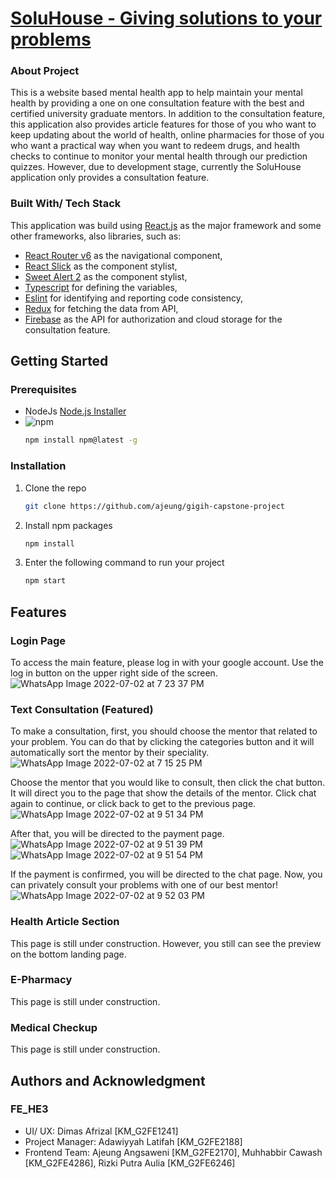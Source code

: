 # [SoluHouse - Giving solutions to your problems](https://github.com/ajeung/gigih-capstone-project)

### About Project
This is a website based mental health app to help maintain your mental health by providing a one on one consultation feature with the best and certified university graduate mentors. In addition to the consultation feature, this application also provides article features for those of you who want to keep updating about the world of health, online pharmacies for those of you who want a practical way when you want to redeem drugs, and health checks to continue to monitor your mental health through our prediction quizzes. However, due to development stage, currently the SoluHouse application only provides a consultation feature.

### Built With/ Tech Stack
This application was build using [React.js](https://reactjs.org/docs/getting-started.html) as the major framework and some other frameworks, also libraries, such as:
* [React Router v6](https://reactrouter.com/) as the navigational component,
* [React Slick](http://react-slick.neostack.com/) as the component stylist,
* [Sweet Alert 2](https://sweetalert2.github.io/) as the component stylist,
* [Typescript](https://www.typescriptlang.org/) for defining the variables,
* [Eslint](https://eslint.org/) for  identifying and reporting code consistency,
* [Redux](https://github.com/axios/axios) for fetching the data from API,
* [Firebase](https://firebase.google.com/) as the API for authorization and cloud storage for the consultation feature.

## Getting Started
### Prerequisites

* NodeJs
  [Node.js Installer](https://nodejs.org/en/download/)
* ![npm](https://img.shields.io/npm/v/npm?logo=npm&style=social)
  ```sh
  npm install npm@latest -g
  ```

### Installation

1. Clone the repo 
   ```sh
   git clone https://github.com/ajeung/gigih-capstone-project
   ```
3. Install npm packages
   ```sh
   npm install
   ```
4. Enter the following command to run your project
   ```sh
   npm start
   ```

## Features
### Login Page
To access the main feature, please log in with your google account. Use the log in button on the upper right side of the screen.
![WhatsApp Image 2022-07-02 at 7 23 37 PM](https://user-images.githubusercontent.com/86681678/177004780-05ccc246-f72a-4188-8f58-854e49d4cfd7.jpeg)

### Text Consultation (Featured)
To make a consultation, first, you should choose the mentor that related to your problem. You can do that by clicking the categories button and it will automatically sort the mentor by their speciality.
![WhatsApp Image 2022-07-02 at 7 15 25 PM](https://user-images.githubusercontent.com/86681678/177004799-0497f810-33e2-4cf1-9db4-e53501e77b25.jpeg)

Choose the mentor that you would like to consult, then click the chat button. It will direct you to the page that show the details of the mentor. Click chat again to continue, or click back to get to the previous page.
![WhatsApp Image 2022-07-02 at 9 51 34 PM](https://user-images.githubusercontent.com/86681678/177005954-e6d16df9-8b73-466a-8bb3-29f0d8be44b9.jpeg)

After that, you will be directed to the payment page.
![WhatsApp Image 2022-07-02 at 9 51 39 PM](https://user-images.githubusercontent.com/86681678/177005947-1341ad51-2b20-415f-8997-95287b39927d.jpeg)
![WhatsApp Image 2022-07-02 at 9 51 54 PM](https://user-images.githubusercontent.com/86681678/177005952-070c4514-48ad-4a3c-a0d2-e51d3ff1c9dc.jpeg)

If the payment is confirmed, you will be directed to the chat page. Now, you can privately consult your problems with one of our best mentor!
![WhatsApp Image 2022-07-02 at 9 52 03 PM](https://user-images.githubusercontent.com/86681678/177005939-e8c0c619-6a51-44f7-8f02-722012aaedfb.jpeg)

### Health Article Section
This page is still under construction. However, you still can see the preview on the bottom landing page.

### E-Pharmacy
This page is still under construction.

### Medical Checkup
This page is still under construction.

## Authors and Acknowledgment
### FE_HE3
* UI/ UX:
    Dimas Afrizal [KM_G2FE1241]
* Project Manager:
    Adawiyyah Latifah [KM_G2FE2188]
* Frontend Team:
    Ajeung Angsaweni [KM_G2FE2170],
    Muhhabbir Cawash [KM_G2FE4286],
    Rizki Putra Aulia [KM_G2FE6246]
